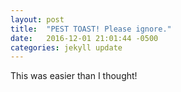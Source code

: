 ```yaml
---
layout: post
title:  "PEST TOAST! Please ignore."
date:   2016-12-01 21:01:44 -0500
categories: jekyll update
---
```

This was easier than I thought!

